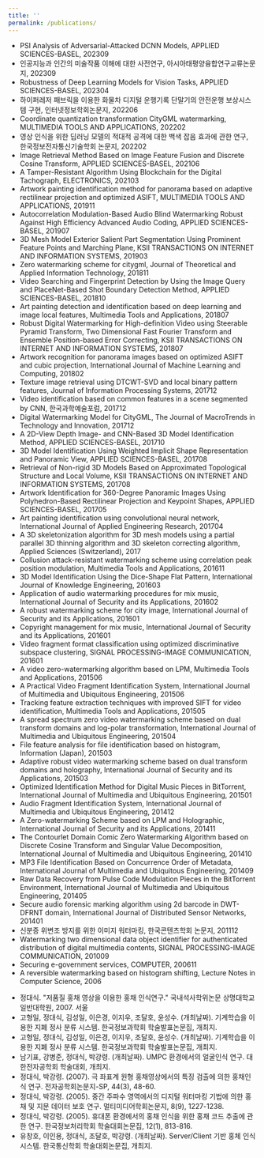 ```yaml
---
title: ''
permalink: /publications/
---
```


<!--
    김종원 교수님 논문 조회 주소:
    https://aiot.smu.ac.kr/aiot/faculty/faculty.do?mode=view&empNo=10054673&pager.offset=0&pagerLimit=20
 -->
- PSI Analysis of Adversarial-Attacked DCNN Models, APPLIED SCIENCES-BASEL, 202309
- 인공지능과 인간의 미술작품 이해에 대한 사전연구, 아시아태평양융합연구교류논문지, 202309
- Robustness of Deep Learning Models for Vision Tasks, APPLIED SCIENCES-BASEL, 202304
- 하이퍼레저 패브릭을 이용한 화물차 디지털 운행기록 단말기의 안전운행 보상시스템 구현, 인터넷정보학회논문지, 202206
- Coordinate quantization transformation CityGML watermarking, MULTIMEDIA TOOLS AND APPLICATIONS, 202202
- 영상 인식을 위한 딥러닝 모델의 적대적 공격에 대한 백색 잡음 효과에 관한 연구, 한국정보전자통신기술학회 논문지, 202202
- Image Retrieval Method Based on Image Feature Fusion and Discrete Cosine Transform, APPLIED SCIENCES-BASEL, 202106
- A Tamper-Resistant Algorithm Using Blockchain for the Digital Tachograph, ELECTRONICS, 202103
- Artwork painting identification method for panorama based on adaptive rectilinear projection and optimized ASIFT, MULTIMEDIA TOOLS AND APPLICATIONS, 201911
- Autocorrelation Modulation-Based Audio Blind Watermarking Robust Against High Efficiency Advanced Audio Coding, APPLIED SCIENCES-BASEL, 201907
- 3D Mesh Model Exterior Salient Part Segmentation Using Prominent Feature Points and Marching Plane, KSII TRANSACTIONS ON INTERNET AND INFORMATION SYSTEMS, 201903
- Zero watermarking scheme for citygml, Journal of Theoretical and Applied Information Technology, 201811
- Video Searching and Fingerprint Detection by Using the Image Query and PlaceNet-Based Shot Boundary Detection Method, APPLIED SCIENCES-BASEL, 201810
- Art painting detection and identification based on deep learning and image local features, Multimedia Tools and Applications, 201807
- Robust Digital Watermarking for High-definition Video using Steerable Pyramid Transform, Two Dimensional Fast Fourier Transform and Ensemble Position-based Error Correcting, KSII TRANSACTIONS ON INTERNET AND INFORMATION SYSTEMS, 201807
- Artwork recognition for panorama images based on optimized ASIFT and cubic projection, International Journal of Machine Learning and Computing, 201802
- Texture image retrieval using DTCWT-SVD and local binary pattern features, Journal of Information Processing Systems, 201712
- Video identification based on common features in a scene segmented by CNN, 한국과학예술포럼, 201712
- Digital Watermarking Model for CityGML, The Journal of MacroTrends in Technology and Innovation, 201712
- A 2D-View Depth Image- and CNN-Based 3D Model Identification Method, APPLIED SCIENCES-BASEL, 201710
- 3D Model Identification Using Weighted Implicit Shape Representation and Panoramic View, APPLIED SCIENCES-BASEL, 201708
- Retrieval of Non-rigid 3D Models Based on Approximated Topological Structure and Local Volume, KSII TRANSACTIONS ON INTERNET AND INFORMATION SYSTEMS, 201708
- Artwork Identification for 360-Degree Panoramic Images Using Polyhedron-Based Rectilinear Projection and Keypoint Shapes, APPLIED SCIENCES-BASEL, 201705
- Art painting identification using convolutional neural network, International Journal of Applied Engineering Research, 201704
- A 3D skeletonization algorithm for 3D mesh models using a partial parallel 3D thinning algorithm and 3D skeleton correcting algorithm, Applied Sciences (Switzerland), 2017
- Collusion attack-resistant watermarking scheme using correlation peak position modulation, Multimedia Tools and Applications, 201611
- 3D Model Identification Using the Dice-Shape Flat Pattern, International Journal of Knowledge Engineering, 201603
- Application of audio watermarking procedures for mix music, International Journal of Security and its Applications, 201602
- A robust watermarking scheme for city image, International Journal of Security and its Applications, 201601
- Copyright management for mix music, International Journal of Security and its Applications, 201601
- Video fragment format classification using optimized discriminative subspace clustering, SIGNAL PROCESSING-IMAGE COMMUNICATION, 201601
- A video zero-watermarking algorithm based on LPM, Multimedia Tools and Applications, 201506
- A Practical Video Fragment Identification System, International Journal of Multimedia and Ubiquitous Engineering, 201506
- Tracking feature extraction techniques with improved SIFT for video identification, Multimedia Tools and Applications, 201505
- A spread spectrum zero video watermarking scheme based on dual transform domains and log-polar transformation, International Journal of Multimedia and Ubiquitous Engineering, 201504
- File feature analysis for file identification based on histogram, Information (Japan), 201503
- Adaptive robust video watermarking scheme based on dual transform domains and holography, International Journal of Security and its Applications, 201503
- Optimized Identification Method for Digital Music Pieces in BitTorrent, International Journal of Multimedia and Ubiquitous Engineering, 201501
- Audio Fragment Identification System, International Journal of Multimedia and Ubiquitous Engineering, 201412
- A Zero-watermarking Scheme based on LPM and Holographic, International Journal of Security and its Applications, 201411
- The Contourlet Domain Comic Zero Watermarking Algorithm based on Discrete Cosine Transform and Singular Value Decomposition, International Journal of Multimedia and Ubiquitous Engineering, 201410
- MP3 File Identification Based on Concurrence Order of Metadata, International Journal of Multimedia and Ubiquitous Engineering, 201409
- Raw Data Recovery from Pulse Code Modulation Pieces in the BitTorrent Environment, International Journal of Multimedia and Ubiquitous Engineering, 201405
- Secure audio forensic marking algorithm using 2d barcode in DWT-DFRNT domain, International Journal of Distributed Sensor Networks, 201401
- 신분증 위변조 방지를 위한 이미지 워터마킹, 한국콘텐츠학회 논문지, 201112
- Watermarking two dimensional data object identifier for authenticated distribution of digital multimedia contents, SIGNAL PROCESSING-IMAGE COMMUNICATION, 201009
- Securing e-government services, COMPUTER, 200611
- A reversible watermarking based on histogram shifting, Lecture Notes in Computer Science, 2006

<!--
    정대식 교수님 연구 논문 조회 주소:
    https://www.dbpia.co.kr/author/authorDetail?ancId=427340
    https://scholar.google.co.kr/scholar?hl=ko&as_sdt=0%2C5&q=정대식+상명대학교&btnG=
 -->
- 정대식. "저품질 홍채 영상을 이용한 홍채 인식연구." 국내석사학위논문 상명대학교 일반대학원, 2007. 서울
- 고형일, 정대식, 김성일, 이은경, 이지우, 조달호, 윤성수. (개최날짜). 기계학습을 이용한 지폐 정사 분류 시스템. 한국정보과학회 학술발표논문집, 개최지.
- 고형일, 정대식, 김성일, 이은경, 이지우, 조달호, 윤성수. (개최날짜). 기계학습을 이용한 지폐 정사 분류 시스템. 한국정보과학회 학술발표논문집, 개최지.
- 남기표, 강병준, 정대식, 박강령. (개최날짜). UMPC 환경에서의 얼굴인식 연구. 대한전자공학회 학술대회, 개최지.
- 정대식, 박강령. (2007). 극 좌표계 원형 홍채영상에서의 특징 검출에 의한 홍채인식 연구. 전자공학회논문지-SP, 44(3), 48-60.
- 정대식, 박강령. (2005). 중간 주파수 영역에서의 디지털 워터마킹 기법에 의한 홍채 및 지문 데이터 보호 연구. 멀티미디어학회논문지, 8(9), 1227-1238.
- 정대식, 박강령. (2005). 휴대폰 환경에서의 홍채 인식을 위한 홍채 코드 추출에 관한 연구. 한국정보처리학회 학술대회논문집, 12(1), 813-816.
- 유창호, 이인용, 정대식, 조달호, 박강령. (개최날짜). Server/Client 기반 홍체 인식 시스템. 한국통신학회 학술대회논문집, 개최지.
